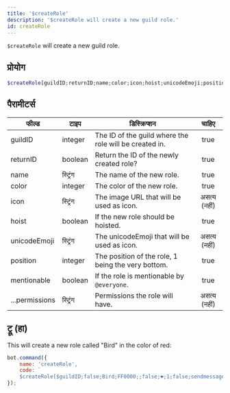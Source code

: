 ```yaml
---
title: '$createRole'
description: '$createRole will create a new guild role.'
id: createRole
---
```


`$createRole` will create a new guild role.

## प्रोयोग

```php
$createRole[guildID;returnID;name;color;icon;hoist;unicodeEmoji;position;mentionable;...permissions]
```

## पैरामीटर्स

| फील्ड          | टाइप     | डिस्क्रिप्शन                                           |    चाहिए     |
| -------------- | -------- | ------------------------------------------------------ |:------------:|
| guildID        | integer  | The ID of the guild where the role will be created in. |     true     |
| returnID       | boolean  | Return the ID of the newly created role?               |     true     |
| name           | स्ट्रिंग | The name of the new role.                              |     true     |
| color          | integer  | The color of the new role.                             |     true     |
| icon           | स्ट्रिंग | The image URL that will be used as icon.               | असत्य (नहीं) |
| hoist          | boolean  | If the new role should be hoisted.                     |     true     |
| unicodeEmoji   | स्ट्रिंग | The unicodeEmoji that will be used as icon.            | असत्य (नहीं) |
| position       | integer  | The position of the role, 1 being the very bottom.     |     true     |
| mentionable    | boolean  | If the role is mentionable by `@everyone`.             |     true     |
| ...permissions | स्ट्रिंग | Permissions the role will have.                        | असत्य (नहीं) |

## ट्रू (हा)

This will create a new role called "Bird" in the color of red:

```javascript
bot.command({
    name: 'createRole',
    code: `
    $createRole[$guildID;false;Bird;FF0000;;false;❤;1;false;sendmessages]`
});
```

